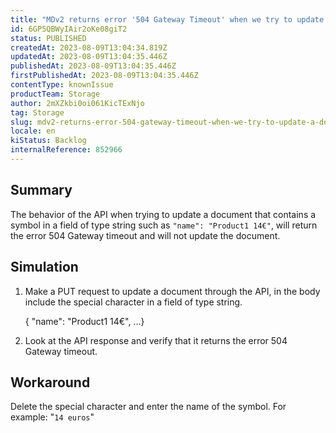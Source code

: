 ```yaml
---
title: "MDv2 returns error '504 Gateway Timeout' when we try to update a document passing a symbol or special character."
id: 6GP5QBWyIAir2oKe08giT2
status: PUBLISHED
createdAt: 2023-08-09T13:04:34.819Z
updatedAt: 2023-08-09T13:04:35.446Z
publishedAt: 2023-08-09T13:04:35.446Z
firstPublishedAt: 2023-08-09T13:04:35.446Z
contentType: knownIssue
productTeam: Storage
author: 2mXZkbi0oi061KicTExNjo
tag: Storage
slug: mdv2-returns-error-504-gateway-timeout-when-we-try-to-update-a-document-passing-a-symbol-or-special-character
locale: en
kiStatus: Backlog
internalReference: 852966
---
```


## Summary


The behavior of the API when trying to update a document that contains a symbol in a field of type string such as `"name": "Product1 14€"`, will return the error 504 Gateway timeout and will not update the document.


##

## Simulation



1. Make a PUT request to update a document through the API, in the body include the special character in a field of type string.

    { "name": "Product1 14€", ...}

2.  Look at the API response and verify that it returns the error 504 Gateway timeout.


##

## Workaround


Delete the special character and enter the name of the symbol. For example: "`14 euros`"

